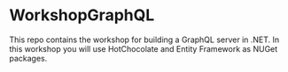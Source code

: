 # WorkshopGraphQL

This repo contains the workshop for building a GraphQL server in .NET. In this workshop you will use HotChocolate and Entity Framework as NUGet packages.